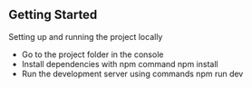 ## Getting Started

Setting up and running the project locally

- Go to the project folder in the console
- Install dependencies with npm command npm install
- Run the development server using commands npm run dev